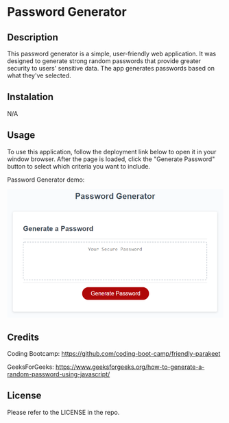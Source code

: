 # Password Generator

## Description 

This password generator is a simple, user-friendly web application. It was designed to generate strong random passwords that provide greater security to users' sensitive data. The app generates passwords based on what they've selected. 

## Instalation

N/A

## Usage 

To use this application, follow the deployment link below to open it in your window browser. After the page is loaded, click the "Generate Password" button to select which criteria you want to include.

Password Generator demo: 

![Screenshot of the Password Generator Webpage.](./img/password-generator-demo.png)

## Credits 

Coding Bootcamp: https://github.com/coding-boot-camp/friendly-parakeet

GeeksForGeeks: https://www.geeksforgeeks.org/how-to-generate-a-random-password-using-javascript/

## License

Please refer to the LICENSE in the repo.